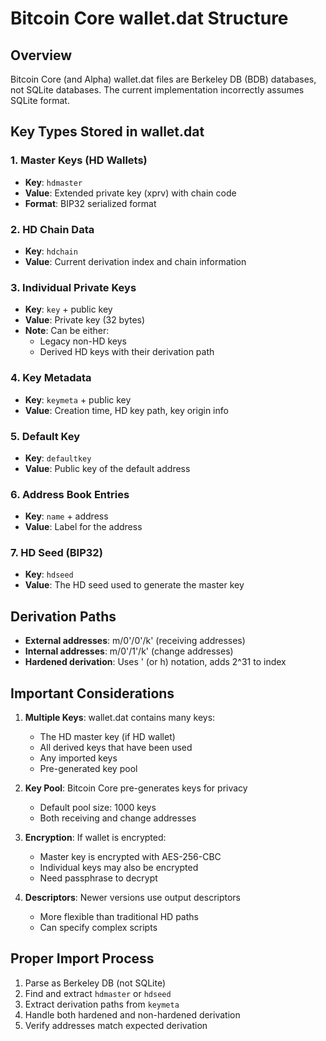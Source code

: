 # Bitcoin Core wallet.dat Structure

## Overview
Bitcoin Core (and Alpha) wallet.dat files are Berkeley DB (BDB) databases, not SQLite databases. The current implementation incorrectly assumes SQLite format.

## Key Types Stored in wallet.dat

### 1. Master Keys (HD Wallets)
- **Key**: `hdmaster` 
- **Value**: Extended private key (xprv) with chain code
- **Format**: BIP32 serialized format

### 2. HD Chain Data
- **Key**: `hdchain`
- **Value**: Current derivation index and chain information

### 3. Individual Private Keys
- **Key**: `key` + public key
- **Value**: Private key (32 bytes)
- **Note**: Can be either:
  - Legacy non-HD keys
  - Derived HD keys with their derivation path

### 4. Key Metadata
- **Key**: `keymeta` + public key
- **Value**: Creation time, HD key path, key origin info

### 5. Default Key
- **Key**: `defaultkey`
- **Value**: Public key of the default address

### 6. Address Book Entries
- **Key**: `name` + address
- **Value**: Label for the address

### 7. HD Seed (BIP32)
- **Key**: `hdseed`
- **Value**: The HD seed used to generate the master key

## Derivation Paths
- **External addresses**: m/0'/0'/k' (receiving addresses)
- **Internal addresses**: m/0'/1'/k' (change addresses)
- **Hardened derivation**: Uses ' (or h) notation, adds 2^31 to index

## Important Considerations

1. **Multiple Keys**: wallet.dat contains many keys:
   - The HD master key (if HD wallet)
   - All derived keys that have been used
   - Any imported keys
   - Pre-generated key pool

2. **Key Pool**: Bitcoin Core pre-generates keys for privacy
   - Default pool size: 1000 keys
   - Both receiving and change addresses

3. **Encryption**: If wallet is encrypted:
   - Master key is encrypted with AES-256-CBC
   - Individual keys may also be encrypted
   - Need passphrase to decrypt

4. **Descriptors**: Newer versions use output descriptors
   - More flexible than traditional HD paths
   - Can specify complex scripts

## Proper Import Process

1. Parse as Berkeley DB (not SQLite)
2. Find and extract `hdmaster` or `hdseed`
3. Extract derivation paths from `keymeta`
4. Handle both hardened and non-hardened derivation
5. Verify addresses match expected derivation